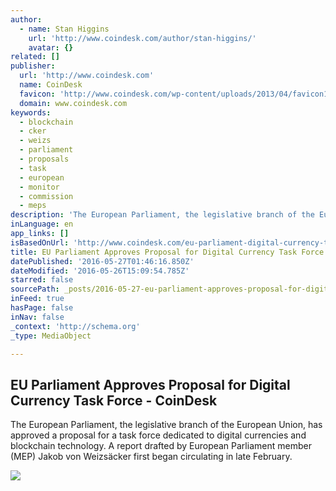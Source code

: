 ```yaml
---
author:
  - name: Stan Higgins
    url: 'http://www.coindesk.com/author/stan-higgins/'
    avatar: {}
related: []
publisher:
  url: 'http://www.coindesk.com'
  name: CoinDesk
  favicon: 'http://www.coindesk.com/wp-content/uploads/2013/04/favicon1.ico?ffe887'
  domain: www.coindesk.com
keywords:
  - blockchain
  - cker
  - weizs
  - parliament
  - proposals
  - task
  - european
  - monitor
  - commission
  - meps
description: 'The European Parliament, the legislative branch of the European Union, has approved a proposal for a task force dedicated to digital currencies and blockchain technology. A report drafted by European Parliament member (MEP) Jakob von Weizsäcker first began circulating in late February.'
inLanguage: en
app_links: []
isBasedOnUrl: 'http://www.coindesk.com/eu-parliament-digital-currency-task-force/'
title: EU Parliament Approves Proposal for Digital Currency Task Force - CoinDesk
datePublished: '2016-05-27T01:46:16.850Z'
dateModified: '2016-05-26T15:09:54.785Z'
starred: false
sourcePath: _posts/2016-05-27-eu-parliament-approves-proposal-for-digital-currency-task-fo.md
inFeed: true
hasPage: false
inNav: false
_context: 'http://schema.org'
_type: MediaObject

---
```

<article style=""><h1>EU Parliament Approves Proposal for Digital Currency Task Force - CoinDesk</h1><p>The European Parliament, the legislative branch of the European Union, has approved a proposal for a task force dedicated to digital currencies and blockchain technology. A report drafted by European Parliament member (MEP) Jakob von Weizsäcker first began circulating in late February.</p><img src="http://media.coindesk.com/2016/02/shutterstock_184988687.jpg" /></article>
